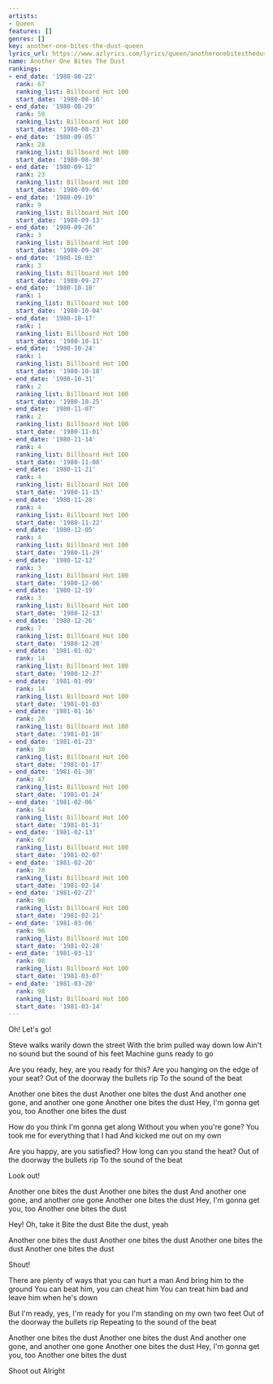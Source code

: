 ```yaml
---
artists:
- Queen
features: []
genres: []
key: another-one-bites-the-dust-queen
lyrics_url: https://www.azlyrics.com/lyrics/queen/anotheronebitesthedust.html
name: Another One Bites The Dust
rankings:
- end_date: '1980-08-22'
  rank: 67
  ranking_list: Billboard Hot 100
  start_date: '1980-08-16'
- end_date: '1980-08-29'
  rank: 50
  ranking_list: Billboard Hot 100
  start_date: '1980-08-23'
- end_date: '1980-09-05'
  rank: 28
  ranking_list: Billboard Hot 100
  start_date: '1980-08-30'
- end_date: '1980-09-12'
  rank: 23
  ranking_list: Billboard Hot 100
  start_date: '1980-09-06'
- end_date: '1980-09-19'
  rank: 9
  ranking_list: Billboard Hot 100
  start_date: '1980-09-13'
- end_date: '1980-09-26'
  rank: 3
  ranking_list: Billboard Hot 100
  start_date: '1980-09-20'
- end_date: '1980-10-03'
  rank: 3
  ranking_list: Billboard Hot 100
  start_date: '1980-09-27'
- end_date: '1980-10-10'
  rank: 1
  ranking_list: Billboard Hot 100
  start_date: '1980-10-04'
- end_date: '1980-10-17'
  rank: 1
  ranking_list: Billboard Hot 100
  start_date: '1980-10-11'
- end_date: '1980-10-24'
  rank: 1
  ranking_list: Billboard Hot 100
  start_date: '1980-10-18'
- end_date: '1980-10-31'
  rank: 2
  ranking_list: Billboard Hot 100
  start_date: '1980-10-25'
- end_date: '1980-11-07'
  rank: 2
  ranking_list: Billboard Hot 100
  start_date: '1980-11-01'
- end_date: '1980-11-14'
  rank: 4
  ranking_list: Billboard Hot 100
  start_date: '1980-11-08'
- end_date: '1980-11-21'
  rank: 4
  ranking_list: Billboard Hot 100
  start_date: '1980-11-15'
- end_date: '1980-11-28'
  rank: 4
  ranking_list: Billboard Hot 100
  start_date: '1980-11-22'
- end_date: '1980-12-05'
  rank: 4
  ranking_list: Billboard Hot 100
  start_date: '1980-11-29'
- end_date: '1980-12-12'
  rank: 3
  ranking_list: Billboard Hot 100
  start_date: '1980-12-06'
- end_date: '1980-12-19'
  rank: 3
  ranking_list: Billboard Hot 100
  start_date: '1980-12-13'
- end_date: '1980-12-26'
  rank: 7
  ranking_list: Billboard Hot 100
  start_date: '1980-12-20'
- end_date: '1981-01-02'
  rank: 14
  ranking_list: Billboard Hot 100
  start_date: '1980-12-27'
- end_date: '1981-01-09'
  rank: 14
  ranking_list: Billboard Hot 100
  start_date: '1981-01-03'
- end_date: '1981-01-16'
  rank: 20
  ranking_list: Billboard Hot 100
  start_date: '1981-01-10'
- end_date: '1981-01-23'
  rank: 30
  ranking_list: Billboard Hot 100
  start_date: '1981-01-17'
- end_date: '1981-01-30'
  rank: 47
  ranking_list: Billboard Hot 100
  start_date: '1981-01-24'
- end_date: '1981-02-06'
  rank: 54
  ranking_list: Billboard Hot 100
  start_date: '1981-01-31'
- end_date: '1981-02-13'
  rank: 67
  ranking_list: Billboard Hot 100
  start_date: '1981-02-07'
- end_date: '1981-02-20'
  rank: 70
  ranking_list: Billboard Hot 100
  start_date: '1981-02-14'
- end_date: '1981-02-27'
  rank: 96
  ranking_list: Billboard Hot 100
  start_date: '1981-02-21'
- end_date: '1981-03-06'
  rank: 96
  ranking_list: Billboard Hot 100
  start_date: '1981-02-28'
- end_date: '1981-03-13'
  rank: 98
  ranking_list: Billboard Hot 100
  start_date: '1981-03-07'
- end_date: '1981-03-20'
  rank: 98
  ranking_list: Billboard Hot 100
  start_date: '1981-03-14'
---
```


Oh! Let's go!

Steve walks warily down the street
With the brim pulled way down low
Ain't no sound but the sound of his feet
Machine guns ready to go

Are you ready, hey, are you ready for this?
Are you hanging on the edge of your seat?
Out of the doorway the bullets rip
To the sound of the beat

Another one bites the dust
Another one bites the dust
And another one gone, and another one gone
Another one bites the dust
Hey, I'm gonna get you, too
Another one bites the dust

How do you think I'm gonna get along
Without you when you're gone?
You took me for everything that I had
And kicked me out on my own

Are you happy, are you satisfied?
How long can you stand the heat?
Out of the doorway the bullets rip
To the sound of the beat

Look out!

Another one bites the dust
Another one bites the dust
And another one gone, and another one gone
Another one bites the dust
Hey, I'm gonna get you, too
Another one bites the dust

Hey!
Oh, take it
Bite the dust
Bite the dust, yeah

Another one bites the dust
Another one bites the dust
Another one bites the dust
Another one bites the dust

Shout!

There are plenty of ways that you can hurt a man
And bring him to the ground
You can beat him, you can cheat him
You can treat him bad and leave him when he's down

But I'm ready, yes, I'm ready for you
I'm standing on my own two feet
Out of the doorway the bullets rip
Repeating to the sound of the beat

Another one bites the dust
Another one bites the dust
And another one gone, and another one gone
Another one bites the dust
Hey, I'm gonna get you, too
Another one bites the dust

Shoot out
Alright



